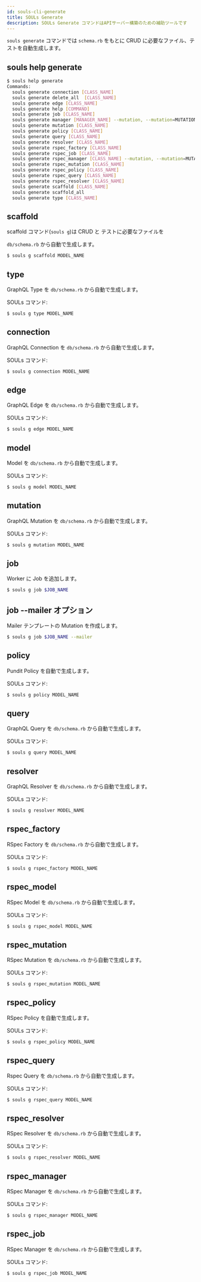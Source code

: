 ```yaml
---
id: souls-cli-generate
title: SOULs Generate
description: SOULs Generate コマンドはAPIサーバー構築のための補助ツールです
---
```


`souls generate` コマンドでは `schema.rb` をもとに CRUD に必要なファイル、テストを自動生成します。

## souls help generate

```bash
$ souls help generate
Commands:
  souls generate connection [CLASS_NAME]                                     # Generate GraphQL Connection from schema.rb
  souls generate delete_all  [CLASS_NAME]                                    # Generate Scaffold All Tables from schema.rb
  souls generate edge [CLASS_NAME]                                           # Generate GraphQL Edge from schema.rb
  souls generate help [COMMAND]                                              # Describe subcommands or one specific subcommand
  souls generate job [CLASS_NAME]                                            # Generate Job File in Worker
  souls generate manager [MANAGER_NAME] --mutation, --mutation=MUTATION      # Generate GraphQL Mutation Template
  souls generate mutation [CLASS_NAME]                                       # Generate GraphQL Mutation from schema.rb
  souls generate policy [CLASS_NAME]                                         # Generate Policy File Template
  souls generate query [CLASS_NAME]                                          # Generate GraphQL Query from schema.rb
  souls generate resolver [CLASS_NAME]                                       # Generate GraphQL Resolver from schema.rb
  souls generate rspec_factory [CLASS_NAME]                                  # Generate Rspec Factory Test from schema.rb
  souls generate rspec_job [CLASS_NAME]                                      # Generate Rspec Job Test Template
  souls generate rspec_manager [CLASS_NAME] --mutation, --mutation=MUTATION  # Generate Rspec Manager Test Template
  souls generate rspec_mutation [CLASS_NAME]                                 # Generate Rspec Mutation Test from schema.rb
  souls generate rspec_policy [CLASS_NAME]                                   # Generate Rspec Policy Test from schema.rb
  souls generate rspec_query [CLASS_NAME]                                    # Generate Rspec Query Test from schema.rb
  souls generate rspec_resolver [CLASS_NAME]                                 # Generate Rspec Resolver Test from schema.rb
  souls generate scaffold [CLASS_NAME]                                       # Generate Scaffold from schema.rb
  souls generate scaffold_all                                                # Generate Scaffold All Tables from schema.rb
  souls generate type [CLASS_NAME]                                           # Generate GraphQL Type from schema.rb
```

## scaffold

scaffold コマンド(`souls g`)は CRUD と テストに必要なファイルを

`db/schema.rb` から自動で生成します。

```bash
$ souls g scaffold MODEL_NAME
```

## type

GraphQL Type を `db/schema.rb` から自動で生成します。

SOULs コマンド:

```bash
$ souls g type MODEL_NAME
```

## connection

GraphQL Connection を `db/schema.rb` から自動で生成します。

SOULs コマンド:

```bash
$ souls g connection MODEL_NAME
```

## edge

GraphQL Edge を `db/schema.rb` から自動で生成します。

SOULs コマンド:

```bash
$ souls g edge MODEL_NAME
```

## model

Model を `db/schema.rb` から自動で生成します。

SOULs コマンド:

```bash
$ souls g model MODEL_NAME
```

## mutation

GraphQL Mutation を `db/schema.rb` から自動で生成します。

SOULs コマンド:

```bash
$ souls g mutation MODEL_NAME
```

## job

Worker に Job を追加します。

```bash
$ souls g job $JOB_NAME
```

## job --mailer オプション

Mailer テンプレートの Mutation を作成します。

```bash
$ souls g job $JOB_NAME --mailer
```

## policy

Pundit Policy を自動で生成します。

SOULs コマンド:

```bash
$ souls g policy MODEL_NAME
```

## query

GraphQL Query を `db/schema.rb` から自動で生成します。

SOULs コマンド:

```bash
$ souls g query MODEL_NAME
```

## resolver

GraphQL Resolver を `db/schema.rb` から自動で生成します。

SOULs コマンド:

```bash
$ souls g resolver MODEL_NAME
```

## rspec_factory

RSpec Factory を `db/schema.rb` から自動で生成します。

SOULs コマンド:

```bash
$ souls g rspec_factory MODEL_NAME
```

## rspec_model

RSpec Model を `db/schema.rb` から自動で生成します。

SOULs コマンド:

```bash
$ souls g rspec_model MODEL_NAME
```

## rspec_mutation

RSpec Mutation を `db/schema.rb` から自動で生成します。

SOULs コマンド:

```bash
$ souls g rspec_mutation MODEL_NAME
```

## rspec_policy

RSpec Policy を自動で生成します。

SOULs コマンド:

```bash
$ souls g rspec_policy MODEL_NAME
```

## rspec_query

Rspec Query を `db/schema.rb` から自動で生成します。

SOULs コマンド:

```bash
$ souls g rspec_query MODEL_NAME
```

## rspec_resolver

RSpec Resolver を `db/schema.rb` から自動で生成します。

SOULs コマンド:

```bash
$ souls g rspec_resolver MODEL_NAME
```

## rspec_manager

RSpec Manager を `db/schema.rb` から自動で生成します。

SOULs コマンド:

```bash
$ souls g rspec_manager MODEL_NAME
```

## rspec_job

RSpec Manager を `db/schema.rb` から自動で生成します。

SOULs コマンド:

```bash
$ souls g rspec_job MODEL_NAME
```
